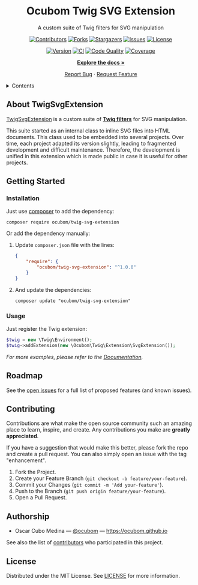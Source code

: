 <div align="center">

Ocubom Twig SVG Extension
=========================

A custom suite of Twig filters for SVG manipulation

[![Contributors][contributors-img]][contributors-url]
[![Forks][forks-img]][forks-url]
[![Stargazers][stars-img]][stars-url]
[![Issues][issues-img]][issues-url]
[![License][license-img]][license-url]

[![Version][packagist-img]][packagist-url]
[![CI][workflow-ci-img]][workflow-ci-url]
[![Code Quality][quality-img]][quality-url]
[![Coverage][coverage-img]][coverage-url]

[**Explore the docs »**][Documentation]

[Report Bug](https://github.com/ocubom/twig-svg-extension/issues)
·
[Request Feature](https://github.com/ocubom/twig-svg-extension/issues)

</div>

<details>
<summary>Contents</summary>

* [About TwigSvgExtension](#about-twigsvgextension)
* [Getting Started](#getting-started)
    * [Installation](#installation)
    * [Usage](#usage)
* [Roadmap](#roadmap)
* [Contributing](#contributing)
* [Authorship](#authorship)
* [License](#license)

</details>

## About TwigSvgExtension

[TwigSvgExtension](https://github.com/ocubom/twig-svg-extension) is a custom suite of **[Twig filters]** for SVG manipulation.

This suite started as an internal class to inline SVG files into HTML documents.
This class used to be embedded into several projects.
Over time, each project adapted its version slightly, leading to fragmented development and difficult maintenance.
Therefore, the development is unified in this extension which is made public in case it is useful for other projects.

## Getting Started

### Installation

Just use [composer][] to add the dependency:

```console
composer require ocubom/twig-svg-extension
```

Or add the dependency manually:

1.  Update ``composer.json`` file with the lines:

    ```json
    {
        "require": {
            "ocubom/twig-svg-extension": "^1.0.0"
        }
    }
    ```

2.  And update the dependencies:

    ```console
    composer update "ocubom/twig-svg-extension"
    ```

### Usage

Just register the Twig extension:

```php
$twig = new \Twig\Environment();
$twig->addExtension(new \Ocubom\Twig\Extension\SvgExtension());
```

_For more examples, please refer to the [Documentation][]._

## Roadmap

See the [open issues](https://github.com/ocubom/twig-svg-extension/issues) for a full list of proposed features (and known issues).

## Contributing

Contributions are what make the open source community such an amazing place to learn, inspire, and create.
Any contributions you make are **greatly appreciated**.

If you have a suggestion that would make this better, please fork the repo and create a pull request.
You can also simply open an issue with the tag "enhancement".

1. Fork the Project.
2. Create your Feature Branch (`git checkout -b feature/your-feature`).
3. Commit your Changes (`git commit -m 'Add your-feature'`).
4. Push to the Branch (`git push origin feature/your-feature`).
5. Open a Pull Request.

## Authorship

* Oscar Cubo Medina — [@ocubom](https://twitter.com/ocubom) — https://ocubom.github.io

See also the list of [contributors][contributors-url] who participated in this project.

## License

Distributed under the MIT License.
See [LICENSE][] for more information.


[Documentation]: https://github.com/ocubom/twig-svg-extension
[LICENSE]: https://github.com/ocubom/twig-svg-extension/blob/master/LICENSE

<!-- Links -->
[composer]: https://getcomposer.org/
[Symfony]: https://symfony.com/
[Twig filters]: https://twig.symfony.com/doc/3.x/advanced.html#filters

<!-- Project Badges -->
[contributors-img]: https://img.shields.io/github/contributors/ocubom/twig-svg-extension.svg?style=for-the-badge
[contributors-url]: https://github.com/ocubom/twig-svg-extension/graphs/contributors
[forks-img]:        https://img.shields.io/github/forks/ocubom/twig-svg-extension.svg?style=for-the-badge
[forks-url]:        https://github.com/ocubom/twig-svg-extension/network/members
[stars-img]:        https://img.shields.io/github/stars/ocubom/twig-svg-extension.svg?style=for-the-badge
[stars-url]:        https://github.com/ocubom/twig-svg-extension/stargazers
[issues-img]:       https://img.shields.io/github/issues/ocubom/twig-svg-extension.svg?style=for-the-badge
[issues-url]:       https://github.com/ocubom/twig-svg-extension/issues
[license-img]:      https://img.shields.io/github/license/ocubom/twig-svg-extension.svg?style=for-the-badge
[license-url]:      https://github.com/ocubom/twig-svg-extension/blob/master/LICENSE
[workflow-ci-img]:  https://img.shields.io/github/actions/workflow/status/ocubom/twig-svg-extension/test.yml?branch=main&label=CI&logo=github&style=for-the-badge
[workflow-ci-url]:  https://github.com/ocubom/twig-svg-extension/actions/
[packagist-img]:    https://img.shields.io/packagist/v/ocubom/twig-svg-extension.svg?logo=packagist&logoColor=%23fefefe&style=for-the-badge
[packagist-url]:    https://packagist.org/packages/ocubom/twig-svg-extension
[coverage-img]:     https://img.shields.io/scrutinizer/coverage/g/ocubom/twig-svg-extension.svg?logo=scrutinizer&logoColor=fff&style=for-the-badge
[coverage-url]:     https://scrutinizer-ci.com/g/ocubom/twig-svg-extension/code-structure/main/code-coverage
[quality-img]:      https://img.shields.io/scrutinizer/quality/g/ocubom/twig-svg-extension.svg?logo=scrutinizer&logoColor=fff&style=for-the-badge
[quality-url]:      https://scrutinizer-ci.com/g/ocubom/twig-svg-extension/
